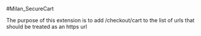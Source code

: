 #Milan_SecureCart

The purpose of this extension is to add /checkout/cart to the list of urls that should be treated as an https url